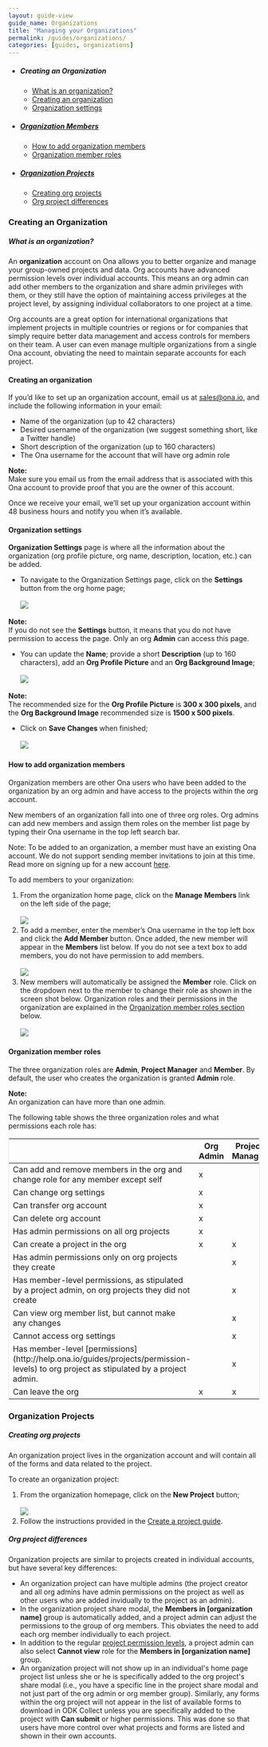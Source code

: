 ```yaml
---
layout: guide-view
guide_name: Organizations
title: "Managing your Organizations"
permalink: /guides/organizations/
categories: [guides, organizations]
---
```



* ##### Creating an Organization
  * [What is an organization?](#what-is-an-organization)
  * [Creating an organization](#creating-an-organization)
  * [Organization settings](#organization-settings)
  
* ##### [Organization Members](#organization-members)
  * [How to add organization members](#add-organization-members)
  * [Organization member roles](#organization-member-roles)
  
* ##### [Organization Projects](#organization-projects)
   * [Creating org projects](#creating-org-projects) 
   * [Org project differences](#org-project-differences)

### Creating an Organization

##### <a name="what-is-an-organization"></a>What is an organization?

An **organization** account on Ona allows you to better organize and manage your group-owned projects and data.  Org accounts have advanced permission levels over individual accounts.  This means an org admin can add other members to the organization and share admin privileges with them, or they still have the option of maintaining access privileges at the project level, by assigning individual collaborators to one project at a time.  

Org accounts are a great option for international organizations that implement projects in multiple countries or regions or for companies that simply require better data management and access controls for members on their team.  A user can even manage multiple organizations from a single Ona account, obviating the need to maintain separate accounts for each project.


#### <a name="creating-an-organization"></a>Creating an organization

If you’d like to set up an organization account, email us at [sales@ona.io](sales@ona.io), and include the following information in your email:

* Name of the organization (up to 42 characters)
* Desired username of the organization (we suggest something short, like a Twitter handle)
* Short description of the organization (up to 160 characters)
* The Ona username for the account that will have org admin role

> 
**Note:**<br/> Make sure you email us from the email address that is associated with this Ona account to provide proof that you are the owner of this account.

Once we receive your email, we’ll set up your organization account within 48 business hours and notify you when it’s available. 

#### <a name="organization-settings"></a>Organization settings

**Organization Settings** page is where all the information about the organization (org profile picture, org name, description, location, etc.) can be added.

* To navigate to the Organization Settings page, click on the **Settings** button from the org home page;
<br><br>
![](/content/screenshots/organizations/org-5.png)

> 
**Note:**<br/>If you do not see the **Settings** button, it means that you do not have 
permission to access the page. Only an org **Admin** can access this page.

* You can update the **Name**; provide a short **Description** (up to 160 characters), add an **Org Profile Picture** and an **Org Background Image**;
<br><br>
![](/content/screenshots/organizations/org-6.png)

> 
**Note:**<br/>The recommended size for the **Org Profile Picture** is **300 x 300 pixels**, and the **Org Background Image** recommended size is **1500 x 500 pixels**.

* Click on **Save Changes** when finished;
<br><br>
![](/content/screenshots/organizations/org-7.png)

#### <a name="add-organization-members"></a>How to add organization members

Organization members are other Ona users who have been added to the organization by an org admin and have access to the projects within the org account.

New members of an organization fall into one of three org roles. Org admins can add new members and assign them roles on the member list page by typing their Ona username in the top left search bar.

Note: To be added to an organization, a member must have an existing Ona account. We do not support sending member invitations to join at this time. Read more on signing up for a new account [here](http://help.ona.io/guides/getting-started/#signing-up).

To add members to your organization:

1.  From the organization home page, click on the **Manage Members** link on the left side of the page;
<br><br>
![](/content/screenshots/organizations/org2.png)
1. To add a member, enter the member’s Ona username in the top left box and click the **Add Member** button. Once added, the new member will appear in the **Members** list below. If you do not see a text box to add members, you do not have permission to add members.
<br><br>
![](/content/screenshots/organizations/org-3.png)
1. New members will automatically be assigned the **Member** role. Click on the dropdown next to the member to change their role as shown in the screen shot below. Organization roles and their permissions in the organization are explained in the [Organization member roles section](#organization-member-roles) below.
<br><br>
![](/content/screenshots/organizations/org-4.png)

#### <a name="organization-member-roles"></a>Organization member roles

The three organization roles are **Admin**, **Project Manager** and **Member**. By default, the user who creates the organization is granted **Admin** role. 

 > 
**Note:**<br/>An organization can have more than one admin.


The following table shows the three organization roles and what permissions each role has:


<table style="border: 1px solid #E6E6E6;">
	  <thead>
	    <tr>
	      <th></th>
	      <th>Org Admin</th>
	      <th>Project Manager</th>
	      <th>Org Member</th>
	    </tr>
	  </thead>
	  <tbody>
	    <tr>
	      <td>Can add and remove members in the org and change role for any member except self</td>
	      <td>x</td>
	      <td></td>
	      <td></td>
	    </tr>
	    <tr>
	      <td>Can change org settings</td>
	      <td>x</td>
	      <td></td>
	      <td></td>
	    </tr>
	    <tr>
	      <td>Can transfer org account</td>
	      <td>x</td>
	      <td></td>
	      <td></td>
	    </tr>
	    <tr>
	      <td>Can delete org account</td>
	      <td>x</td>
	      <td></td>
	      <td></td>
	    </tr>
            <tr>
	      <td>Has admin permissions on all org projects</td>
	      <td>x</td>
	      <td></td>
	      <td></td>
	    </tr>
            <tr>
	      <td>Can create a project in the org</td>
	      <td>x</td>
	      <td>x</td>
	      <td></td>
	    </tr>
	    <tr>
	      <td>Has admin permissions only on org projects they create</td>
	      <td></td>
	      <td>x</td>
	      <td></td>
	    </tr>
            <tr>
	      <td>Has member-level permissions, as stipulated by a project admin, on org projects they did not create</td>
	      <td></td>
	      <td>x</td>
	      <td></td>
	    </tr>
            <tr>
	      <td>Can view org member list, but cannot make any changes</td>
	      <td></td>
	      <td>x</td>
	      <td>x</td>
	    </tr>  
	    <tr>
	      <td>Cannot access org settings</td>
	      <td></td>
	      <td>x</td>
	      <td>x</td>
	    </tr>
	    <tr>
	      <td>Has member-level [permissions](http://help.ona.io/guides/projects/permission-levels) to org project as stipulated by a project admin.</td>
	      <td></td>
	      <td>x</td>
	      <td>x</td>
	    </tr>
	    <tr>
	      <td>Can leave the org</td>
	      <td>x</td>
	      <td>x</td>
	      <td>x</td>
	    </tr>
	  </tbody>
	</table>
    
    
### Organization Projects

##### <a name="creating-org-projects"></a>Creating org projects


An organization project lives in the organization account and will contain all of the forms and data related to the project. 

To create an organization project:

1. From the organization homepage, click on the **New Project** button;
<br><br>
![](/content/screenshots/organizations/org-8.png)
1. Follow the instructions provided in the [Create a project guide](http://help.ona.io/guides/projects/#create-a-project). 

##### <a name="org-project-differences"></a>Org project differences

Organization projects are similar to projects created in individual accounts, but have several key differences:

* An organization project can have multiple admins (the project creator and all org admins have admin permissions on the project as well as other users who are added invidually to the project as an admin).
* In the organization project share modal, the **Members in [organization name]** group is automatically added, and a project admin can adjust the permissions to the group of org members.  This obviates the need to add each org member individually to each project. 
* In addition to the regular [project permission levels](http://help.ona.io/guides/projects/#permission-levels), a project admin can also select **Cannot view** role for the **Members in [organization name]** group. 
* An organization project will not show up in an individual's home page project list unless she or he is specifically added to the org project's share modal (i.e., you have a specific line in the project share modal and not just part of the org admin or org member group). Similarly, any forms within the org project will not appear in the list of available forms to download in ODK Collect unless you are specifically added to the project with **Can submit** or higher permissions. This was done so that users have more control over what projects and forms are listed and shown in their own accounts. 
